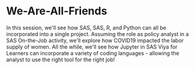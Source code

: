 # We-Are-All-Friends
In this session, we'll see how SAS, SAS, R, and Python can all be incorporated into a single project. Assuming the role as policy analyst in a SAS On-the-Job activity, we'll explore how COVID19 impacted the labor supply of women. All the while, we'll see how Jupyter in SAS Viya for Learners can incorporate a variety of coding languages - allowing the analyst to use the right tool for the right job!
